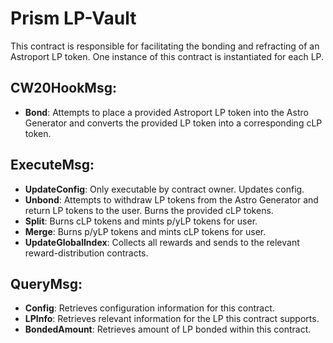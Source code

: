 # Prism LP-Vault

This contract is responsible for facilitating the bonding and refracting of an Astroport LP token.
One instance of this contract is instantiated for each LP.

## CW20HookMsg:
- **Bond**: Attempts to place a provided Astroport LP token into the Astro Generator and converts the provided LP token into a corresponding cLP token.

## ExecuteMsg:
- **UpdateConfig**: Only executable by contract owner. Updates config.
- **Unbond**: Attempts to withdraw LP tokens from the Astro Generator and return LP tokens to the user. Burns the provided cLP tokens.
- **Split**: Burns cLP tokens and mints p/yLP tokens for user.
- **Merge**: Burns p/yLP tokens and mints cLP tokens for user.
- **UpdateGlobalIndex**: Collects all rewards and sends to the relevant reward-distribution contracts.


## QueryMsg:
- **Config**: Retrieves configuration information for this contract.
- **LPInfo**: Retrieves relevant information for the LP this contract supports.
- **BondedAmount**: Retrieves amount of LP bonded within this contract.